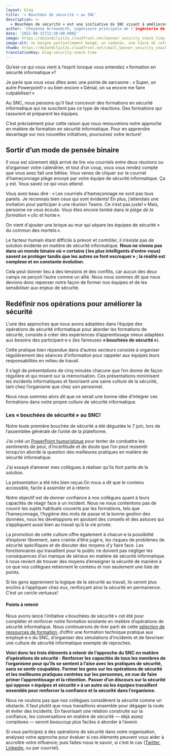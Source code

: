 ```yaml
---
layout: blog
title: '« Bouchées de sécurité » au SNC'
description: >-
  « Bouchées de sécurité » est une initiative du SNC visant à améliorer l’ensemble des pratiques en matière de sécurité informatique.
author: 'Cheyenne Arrowsmith, ingénieure principale de l'ingénierie de la fiabilité des sites'
date: '2022-08-31T12:30:00.000Z'
image: https://de2an9clyit2x.cloudfront.net/banner_security_snack_time_8b58d0e3e7.jpeg
image-alt: Un beigne partiellement mangé, un cadenas, une tasse de café et une souris d’ordinateur.
thumb: https://de2an9clyit2x.cloudfront.net/small_banner_security_snack_time_8b58d0e3e7.jpeg
translationKey: blog-security-snack-time
---
```

Qu’est-ce qui vous vient à l’esprit lorsque vous entendez « formation en sécurité informatique »? 

Je parie que vous vous dîtes avec une pointe de sarcasme : « Super, un autre Powerpoint! » ou bien encore « Génial, on va encore me faire culpabiliser! »

Au SNC, nous pensons qu’il faut concevoir des formations en sécurité informatique qui ne suscitent pas ce type de réactions. Des formations qui rassurent et préparent les équipes. 

C’est précisément pour cette raison que nous renouvelons notre approche en matière de formation en sécurité informatique. Pour en apprendre davantage sur nos nouvelles initiatives, poursuivez votre lecture!

## Sortir d’un mode de pensée binaire

Il vous est sûrement déjà arrivé de lire vos courriels entre deux réunions ou d’organiser votre calendrier, et tout d’un coup, vous vous rendez compte que vous avez fait une bêtise. Vous venez de cliquer sur le courriel d’hameçonnage piège envoyé par votre équipe de sécurité informatique. Ça y est. Vous savez ce qui vous *attend*.

Vous avez beau dire : « Les courriels d’hameçonnage ne sont pas tous pareils. Je reconnais bien ceux qui sont évidents! En plus, j’attendais une invitation pour participer à une réunion Teams. Ce n’est pas juste! » Mais, personne ne vous écoute. Vous êtes encore tombé dans *le piège de la formation* « clic et honte ». 

On vient d'ajouter une brique au mur qui sépare les équipes de sécurité « du commun des mortels ». 

Le facteur humain étant difficile à prévoir et contrôler, il n’existe pas de solution évidente en matière de sécurité informatique. **Nous ne vivons pas dans un monde binaire où « certains ( les plus intelligents d’entre-nous) savent se protéger tandis que les autres se font escroquer » ; la réalité est complexe et en constante évolution.** 

Cela peut donner lieu à des tensions et des conflits, car aucun des deux camps ne perçoit l’autre comme un allié. Nous nous sommes dit que nous devions donc repenser notre façon de former nos équipes et de les sensibiliser aux enjeux de sécurité.

## Redéfinir nos opérations pour améliorer la sécurité

L’une des approches que nous avons adoptées dans l’équipe des opérations de sécurité informatique pour aborder les formations de sécurité, consiste à créer des expériences d’apprentissage mieux adaptées aux besoins des participant·e·s (les fameuses **« bouchées de sécurité »**).

Cette pratique bien répandue dans d’autres secteurs consiste à organiser régulièrement des séances d’information pour rappeler aux équipes leurs responsabilités en milieu de travail. 

Il s’agit de présentations de cinq minutes chacune que l’on donne de façon régulière et qui misent sur la mémorisation. Ces présentations minimisent les incidents informatiques et favorisent une saine culture de la sécurité, tant chez l’organisme que chez son personnel.

Nous nous sommes alors dit que ce serait une bonne idée d’intégrer ces formations dans notre propre culture de sécurité informatique.

### Les « bouchées de sécurité » au SNC!

Notre toute première bouchée de sécurité a été dégustée le 7 juin, lors de l’assemblée générale de l’unité de la plateforme.

J’ai créé un [PowerPoint humoristique](https://docs.google.com/presentation/d/1rqCr-G_wTAznQsTuCETdJ9-2qecDkYut3R60EayNVvg/edit#slide=id.p1) pour tenter de combattre les sentiments de peur, d’incertitude et de doute que l’on peut ressentir lorsqu’on aborde la question des meilleures pratiques en matière de sécurité informatique. 

J’ai essayé d’amener mes collègues à réaliser qu’ils font partie de la solution.

La présentation a été très bien reçue.On nous a dit que le contenu accessible, facile à assimiler et à retenir.

Notre objectif est de donner confiance à nos collègues quant à leurs capacités de réagir face à un incident. Nous ne nous contentons pas de couvrir les sujets habituels couverts par les formations, tels que l’hameçonnage, l’hygiène des mots de passe et la bonne gestion des données, nous les développons en ajoutant des conseils et des astuces qui s’appliquent aussi bien au travail qu’à la vie privée.

La promotion de cette culture offre également à chacun·e la possibilité d’explorer librement, sans crainte d’être jugé·e, les risques de problèmes de sécurité spécifiques et de discuter des moyens d’y faire face. Les fonctionnaires qui travaillent pour le public ne doivent pas négliger les conséquences d’un manque de sérieux en matière de sécurité informatique. Il nous revient de trouver des moyens d’enseigner la sécurité de manière à ce que nos collègues retiennent le contenu et non seulement une liste de points. 

Si les gens apprennent la logique de la sécurité au travail, ils seront plus enclins à l’appliquer chez eux, renforçant ainsi la sécurité en permanence. C’est un cercle vertueux!

#### Points à retenir

Nous avons lancé l’initiative « bouchées de sécurité » cet été pour compléter et renforcer notre formation existante en matière d’opérations de sécurité informatique. Nous continuerons de tirer parti de cette [sélection de ressources de formation](https://articles.alpha.canada.ca/cds-intranet-employee-guide/security-training-at-cds/cds-security-snack-time/), d’offrir une formation technique pratique aux employé·e·s du SNC, d’organiser des simulations d’incidents et de favoriser une culture de sécurité informatique exempte de reproches.

**Voici donc les trois éléments à retenir de l’approche du SNC en matière d’opérations de sécurité :**
**Renforcer les capacités de tous les membres de l’organisme pour qu’ils se sentent à l’aise avec les pratiques de sécurité, sans se sentir coupables.** 
**Former les gens sur les opérations de sécurité et les meilleures pratiques centrées sur les personnes, en vue de faire primer l’apprentissage et la rétention.** 
**Passer d’un discours sur la sécurité qui oppose « équipes et sécurité » à un autre où les équipes travaillent ensemble pour renforcer la confiance et la sécurité dans l’organisme.** 

Nous ne voulons pas que nos collègues considèrent la sécurité comme un obstacle. Il faut plutôt que nous travaillions ensemble pour dégager la route et éviter des incidents. En favorisant une relation construite sur la confiance, les conversations en matière de sécurité — déjà assez complexes — seront *beaucoup plus* faciles à aborder à l’avenir. 

Si vous participez à des opérations de sécurité dans votre organisation, analysez votre approche pour évaluer si ces éléments peuvent vous aider à accroître votre influence; puis faites-nous le savoir, si c’est le cas ([Twitter](https://twitter.com/CDS_GC), [Linkedin](https://www.linkedin.com/company/cds-snc/), ou par courriel).

